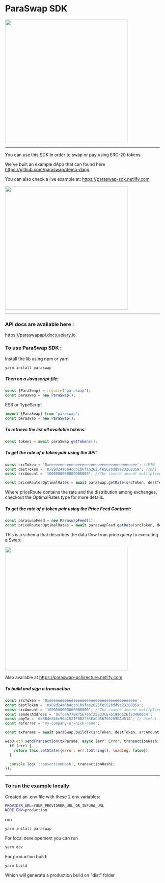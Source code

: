 # ParaSwap SDK

<img src="https://paraswap-achirecture.netlify.com/logo.png" width="400px" >

---

You can use this SDK in order to swap or pay using ERC-20 tokens.

We've built an example dApp that can found here https://github.com/paraswap/demo-dapp

You can also check a live example at: https://paraswap-sdk.netlify.com

<img src="https://paraswap-achirecture.netlify.com/sdk-example.gif" width="400px" >

---

### API docs are available here :

https://paraswapapi.docs.apiary.io

### To use ParaSwap SDK :

Install the lib using npm or yarn

```bash
yarn install paraswap
```

##### Then on a Javascript file:

```javascript
const {ParaSwap} = require("paraswap");
const paraswap = new ParaSwap();
```
ES6 or TypeScript

```typescript
import {ParaSwap} from "paraswap";
const paraswap = new ParaSwap();
```


##### To retrieve the list all available tokens:

```javascript
const tokens = await paraSwap.getTokens();
```

##### To get the rate of a token pair using the API:

```javascript
const srcToken = '0xeeeeeeeeeeeeeeeeeeeeeeeeeeeeeeeeeeeeeeee'; //ETH
const destToken = '0x89d24a6b4ccb1b6faa2625fe562bdd9a23260359'; //DAI
const srcAmount = '1000000000000000000'; //The source amount multiplied by its decimals: 10 ** 18 here

const priceRoute:OptimalRates = await paraSwap.getRate(srcToken, destToken, srcAmount);
```
Where priceRoute contains the rate and the distribution among exchanges, checkout the OptimalRates type for more details.

##### To get the rate of a token pair using the Price Feed Contract:
```javascript
const paraswapFeed = new ParaswapFeed(1);
const priceRoute:OptimalRates = await paraswapFeed.getRate(srcToken, destToken, srcAmount);

```
This is a schema that describes the data flow from price query to executing a Swap:

<img src="https://paraswap-achirecture.netlify.com/ParaSwapDeveloper.png" width="400px" >

Also available at https://paraswap-achirecture.netlify.com
  
##### To build and sign a transaction

```javascript
const srcToken = '0xeeeeeeeeeeeeeeeeeeeeeeeeeeeeeeeeeeeeeeee';
const destToken = '0x89d24a6b4ccb1b6faa2625fe562bdd9a23260359';
const srcAmount = '1000000000000000000'; //The source amount multiplied by its decimals
const senderAddress = '0xfceA770875E7e6f25E33CEa5188d12Ef234606b4';
const payTo = '0x8B4e846c90a2521F0D2733EaCb56760209EAd51A'; // Useful in case of a payment
const referrer = 'my-company-or-nick-name';

const txParams = await paraSwap.buildTx(srcToken, destToken, srcAmount, destAmount, priceRoute, senderAddress, referrer, payTo);

web3.eth.sendTransaction(txParams, async (err: Error, transactionHash: string) => {
  if (err) {
    return this.setState({error: err.toString(), loading: false});
  }

  console.log('transactionHash', transactionHash);
});
```

---

### To run the example locally:

Created an .env file with these 2 env variables:
```bash
PROVIDER_URL=YOUR_PROVIDRER_URL_OR_INFURA_URL
NODE_ENV=production
```

run 

```bash
yarn install paraswap
```

For local developement you can run
```bash
yarn dev
```

For production build:

```bash
yarn build
```

Which will generate a production build on "dist" folder 
